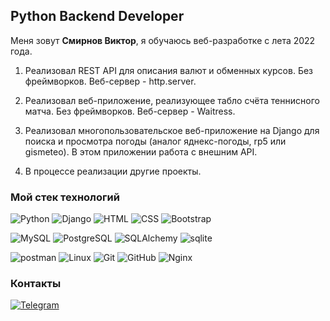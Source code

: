 ## Python Backend Developer

Меня зовут **Смирнов Виктор**, я обучаюсь веб-разработке с лета 2022 года.

1. Реализовал REST API для описания валют и обменных курсов. Без фреймворков. Веб-сервер - http.server.

2. Реализовал веб-приложение, реализующее табло счёта теннисного матча. Без фреймворков. Веб-сервер - Waitress.

3. Реализовал многопользовательское веб-приложение на Django для поиска и просмотра погоды (аналог яднекс-погоды, rp5 или gismeteo). В этом приложении работа с внешним API.

4. В процессе реализации другие проекты.

### Мой стек технологий

![Python](https://img.shields.io/badge/Python-333?style=for-the-badge&logo=python&logoColor=yellow)
![Django](https://img.shields.io/badge/Django-333?style=for-the-badge&logo=django&logoColor=green)
![HTML](https://img.shields.io/badge/-HTML-333?style=for-the-badge&logo=html5)
![CSS](https://img.shields.io/badge/-CSS-333?style=for-the-badge&logo=css3&logoColor=blue)
![Bootstrap](https://img.shields.io/badge/-Bootstrap-333?style=for-the-badge&logo=Bootstrap)

![MySQL](https://img.shields.io/badge/mysql-333?style=for-the-badge&logo=mysql)
![PostgreSQL](https://img.shields.io/badge/PostgreSQL-333?style=for-the-badge&logo=PostgreSQL)
![SQLAlchemy](https://img.shields.io/badge/SQLAlchemy-333?style=for-the-badge&logo=SQLAlchemy)
![sqlite](https://img.shields.io/badge/sqlite-333?style=for-the-badge&logo=sqlite)

![postman](https://img.shields.io/badge/postman-333?style=for-the-badge&logo=postman)
![Linux](https://img.shields.io/badge/linux-333?style=for-the-badge&logo=linux)
![Git](https://img.shields.io/badge/git-333?style=for-the-badge&logo=git)
![GitHub](https://img.shields.io/badge/GitHub-333?style=for-the-badge&logo=GitHub)
![Nginx](https://img.shields.io/badge/Nginx-333?style=for-the-badge&logo=Nginx&logoColor=green)

### Контакты

[![Telegram](https://img.shields.io/badge/-Telegram-333?style=for-the-badge&logo=telegram&logoColor=27A0D9)](https://t.me/csatom/)
